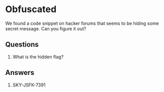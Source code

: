 # Obfuscated
We found a code snippet on hacker forums that seems to be hiding some secret message. Can you figure it out?

## Questions
1. What is the hidden flag?

## Answers
1. SKY-JSFK-7391
